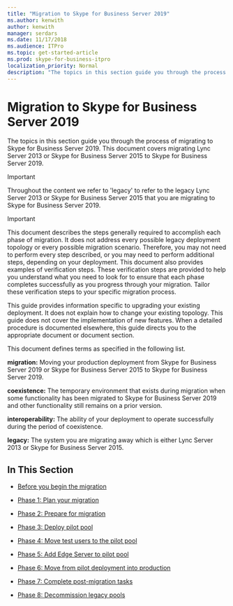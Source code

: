 ```yaml
---
title: "Migration to Skype for Business Server 2019"
ms.author: kenwith
author: kenwith
manager: serdars
ms.date: 11/17/2018
ms.audience: ITPro
ms.topic: get-started-article
ms.prod: skype-for-business-itpro
localization_priority: Normal
description: "The topics in this section guide you through the process of migrating to Skype for Business Server 2019."
---
```


# Migration to Skype for Business Server 2019

The topics in this section guide you through the process of migrating to Skype for Business Server 2019. This document covers migrating Lync Server 2013 or Skype for Business Server 2015 to Skype for Business Server 2019.

> [!IMPORTANT]
> Throughout the content we refer to 'legacy' to refer to the legacy Lync Server 2013 or Skype for Business Server 2015 that you are migrating to Skype for Business Server 2019.
  
> [!IMPORTANT]
> This document describes the steps generally required to accomplish each phase of migration. It does not address every possible legacy deployment topology or every possible migration scenario. Therefore, you may not need to perform every step described, or you may need to perform additional steps, depending on your deployment. This document also provides examples of verification steps. These verification steps are provided to help you understand what you need to look for to ensure that each phase completes successfully as you progress through your migration. Tailor these verification steps to your specific migration process. 
  
This guide provides information specific to upgrading your existing deployment. It does not explain how to change your existing topology. This guide does not cover the implementation of new features. When a detailed procedure is documented elsewhere, this guide directs you to the appropriate document or document section. 
  
This document defines terms as specified in the following list.
  
**migration:** Moving your production deployment from Skype for Business Server 2019 or Skype for Business Server 2015 to Skype for Business Server 2019.
    
**coexistence:** The temporary environment that exists during migration when some functionality has been migrated to Skype for Business Server 2019 and other functionality still remains on a prior version.
    
**interoperability:** The ability of your deployment to operate successfully during the period of coexistence.

**legacy:** The system you are migrating away which is either Lync Server 2013 or Skype for Business Server 2015.
    
## In This Section

- [Before you begin the migration](before-you-begin-the-migration.md)
    
- [Phase 1: Plan your migration](phase-1-plan-your-migration.md)
    
- [Phase 2: Prepare for migration](phase-2-prepare-for-migration.md)
    
- [Phase 3: Deploy pilot pool](phase-3-deploy-pilot-pool.md)
    
- [Phase 4: Move test users to the pilot pool](phase-4-move-test-users-to-the-pilot-pool.md)
    
- [Phase 5: Add Edge Server to pilot pool](phase-5-add-edge-server-to-pilot-pool.md)
    
- [Phase 6: Move from pilot deployment into production](phase-6-move-from-pilot-deployment-into-production.md)
    
- [Phase 7: Complete post-migration tasks](phase-7-complete-post-migration-tasks.md)
    
- [Phase 8: Decommission legacy pools](phase-8-decommission-legacy-pools.md)
    

